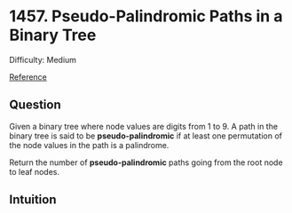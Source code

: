 # 1457. Pseudo-Palindromic Paths in a Binary Tree
Difficulty: Medium

[Reference](https://leetcode.com/problems/pseudo-palindromic-paths-in-a-binary-tree/)

## Question
Given a binary tree where node values are digits from 1 to 9. A path in the binary tree is said to be **pseudo-palindromic** if at least one permutation of the node values in the path is a palindrome.

Return the number of **pseudo-palindromic** paths going from the root node to leaf nodes.

## Intuition


